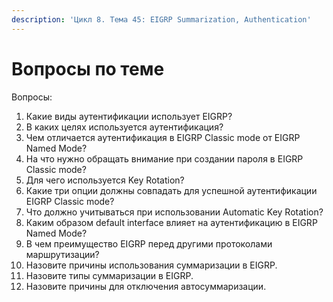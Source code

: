 ```yaml
---
description: 'Цикл 8. Тема 45: EIGRP Summarization, Authentication'
---
```


# Вопросы по теме

Вопросы:  
1. Какие виды аутентификации использует EIGRP?  
2. В каких целях используется аутентификация?  
3. Чем отличается аутентификация в EIGRP Classic mode от EIGRP Named Mode?  
4. На что нужно обращать внимание при создании пароля в EIGRP Classic mode?  
5. Для чего используется Key Rotation?  
6. Какие три опции должны совпадать для успешной аутентификации EIGRP Classic mode?  
7. Что должно учитываться при использовании Automatic Key Rotation?  
8. Каким образом default interface влияет на аутентификацию в EIGRP Named Mode?  
9. В чем преимущество EIGRP перед другими протоколами маршрутизации?  
10. Назовите причины использования суммаризации в EIGRP.  
11. Назовите типы суммаризации в EIGRP.  
12. Назовите причины для отключения автосуммаризации.

